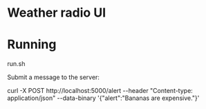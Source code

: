 # Weather radio UI

# Running
run.sh

Submit a message to the server: 

   curl -X POST http://localhost:5000/alert --header "Content-type: application/json" --data-binary '{"alert":"Bananas are expensive."}'

